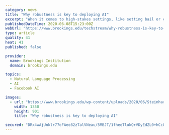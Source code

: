 ```yaml
---
category: news
title: "Why robustness is key to deploying AI"
excerpt: "When it comes to high-stakes settings, like setting bail or cyber-defense, machine learning is a risky choice until the systems are more reliable and secure."
publishedDateTime: 2020-06-08T15:23:00Z
webUrl: "https://www.brookings.edu/techstream/why-robustness-is-key-to-deploying-ai/"
type: article
quality: 41
heat: 41
published: false

provider:
  name: Brookings Institution
  domain: brookings.edu

topics:
  - Natural Language Processing
  - AI
  - Facebook AI

images:
  - url: "https://www.brookings.edu/wp-content/uploads/2020/06/Steinhardt_computer-office-1.jpg"
    width: 1350
    height: 901
    title: "Why robustness is key to deploying AI"

secured: "DRx4wAjUnklr77oFAee82zTalVNeau/5MBJT/1fheeTlukQrVDyEdZL0+hCc83AEIY6eXKCLKGAuKTtbkrv9jgn0PjnzRDLMiQiokJnE9qQl01NqdZejswSPYt3XF5yYIul2p2s9cEmLemZkM+CGLW4SX3S1lOgetypMURj6Er+9uCzuRrCSnTFl6X0JWxxDU5ZOAnrKEODhAf1B9k7pr6xlpcS0XlV8QJ8hVuvE3a5i0Y0iWlaoMtfHECzSQ1aUz9EauTO/yLD79cdcHURvVh+MgdKx7mpYVAqXSHNSJO/rzmKR+s5l0zKP+Buw4gsRmTewjKA1djEXHEbgx20JDa2eabGdg73E24CFTiexkO1x/AXcGG+gtVzqCs1As2WXc1hUnnkHEDT6XRQe47gmDaazny6sm3eMt0nmaECowfSMok+6uV0qwSOp8D/59GAnnoXWUYKFQoRiacFP63lqZGWYHQDIXHgiyzPvV97l7Fo=;k0ktnXK/WNhX4FqjrzgsLg=="
---
```


